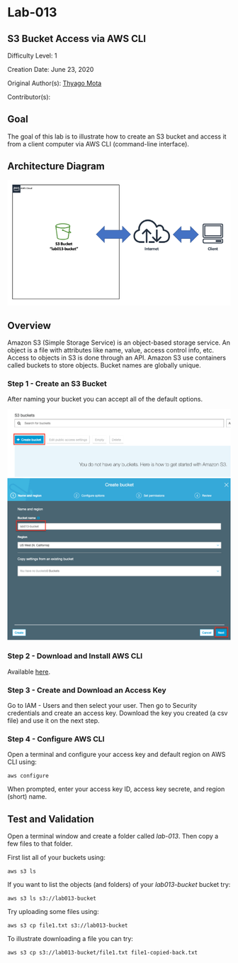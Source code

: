 # Lab-013

## S3 Bucket Access via AWS CLI

Difficulty Level: 1

Creation Date: June 23, 2020

Original Author(s): [Thyago Mota](https://github.com/thyagomota)

Contributor(s):

## Goal
The goal of this lab is to illustrate how to create an S3 bucket and access it from a client computer via AWS CLI (command-line interface).

## Architecture Diagram

![lab-013-arch-01](images/lab-013-arch-01.png)

## Overview
Amazon S3 (Simple Storage Service) is an object-based storage service. An object is a file with attributes like name, value, access control info, etc. Access to objects in S3 is done through an API. Amazon S3 use containers called buckets to store objects. Bucket names are globally unique.

### Step 1 - Create an S3 Bucket

After naming your bucket you can accept all of the default options.

![lab-013-scrn-01](images/lab-013-scrn-01.png)
![lab-013-scrn-02](images/lab-013-scrn-02.png)

### Step 2 - Download and Install AWS CLI

Available [here](https://docs.aws.amazon.com/cli/latest/userguide/install-cliv2.html).

### Step 3 - Create and Download an Access Key

Go to IAM - Users and then select your user. Then go to Security credentials and create an access key. Download the key you created (a csv file) and use it on the next step.

### Step 4 - Configure AWS CLI

Open a terminal and configure your access key and default region on AWS CLI using:

```
aws configure
```

When prompted, enter your access key ID, access key secrete, and region (short) name.  

## Test and Validation
Open a terminal window and create a folder called *lab-013*. Then copy a few files to that folder.

First list all of your buckets using:

```
aws s3 ls
```

If you want to list the objects (and folders) of your *lab013-bucket* bucket try:

```
aws s3 ls s3://lab013-bucket
```

Try uploading some files using:

```
aws s3 cp file1.txt s3://lab013-bucket
```

To illustrate downloading a file you can try:

```
aws s3 cp s3://lab013-bucket/file1.txt file1-copied-back.txt
```

